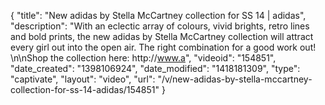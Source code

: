{
    "title": "New adidas by Stella McCartney collection for SS 14 | adidas",
    "description": "With an eclectic array of colours, vivid brights, retro lines and bold prints, the new adidas by Stella McCartney collection will attract every girl out into the open air. The right combination for a good work out! \n\nShop the collection here: http:\/\/www.a",
    "videoid": "154851",
    "date_created": "1398106924",
    "date_modified": "1418181309",
    "type": "captivate",
    "layout": "video",
    "url": "\/v\/new-adidas-by-stella-mccartney-collection-for-ss-14-adidas\/154851"
}